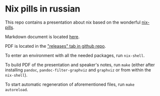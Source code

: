 # Nix pills in russian

This repo contains a presentation about nix based on the wonderful [nix-pills](https://nixos.org/nixops/nix-pills).

Markdown document is located [here](./presentation.md).

PDF is located in the ["releases" tab in github repo](https://github.com/typeable/nix-pills-ru/releases).

To enter an environment with all the needed packages, run `nix-shell`.

To build PDF of the presentation and speaker's notes, run `make` (either after installing `pandoc`, `pandoc-filter-graphviz` and `graphviz` or from within the `nix-shell`).

To start automatic regeneration of aforementioned files, run `make autoreload`.
